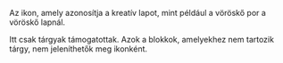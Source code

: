 Az ikon, amely azonosítja a kreatív lapot, mint például a vöröskő por a vöröskő lapnál.

Itt csak tárgyak támogatottak. Azok a blokkok, amelyekhez nem tartozik tárgy, nem jeleníthetők meg ikonként.
